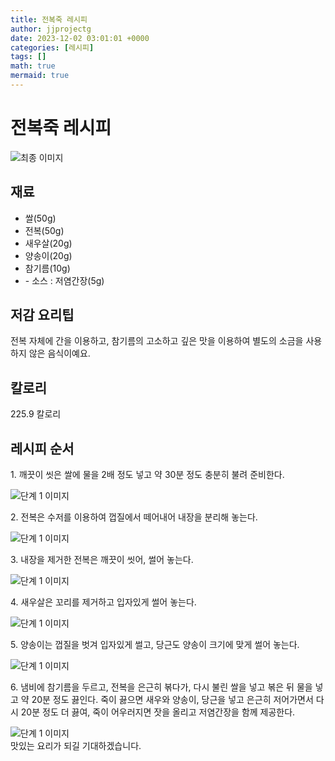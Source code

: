```yaml
---
title: 전복죽 레시피
author: jjprojectg
date: 2023-12-02 03:01:01 +0000
categories: [레시피]
tags: []
math: true
mermaid: true
---
```

<meta name="og:type" content="website"/>
<meta charset="UTF-8"/>
<div class="header">
  <h1>전복죽 레시피</h1>
</div>

<div class="container my-4">
  <div class="row">
    <div class="col-12 col-md-6">
      <div class="recipe-image">
        <img src="http://www.foodsafetykorea.go.kr/uploadimg/cook/10_00545_2.png" class="step-image" alt="최종 이미지"/>
      </div>
    </div>
    <div class="col-12 col-md-6">
      <div class="ingredients">
        <h2>재료</h2>
        <ul class="card">
          <li> 쌀(50g) </li>
          <li>  전복(50g) </li>
          <li>  새우살(20g) </li>
          <li> 양송이(20g) </li>
          <li> 참기름(10g) </li>
          <li> - 소스 : 저염간장(5g) </li>
</ul>
      </div>
    </div>
    <div class="col-12 col-md-6">
      <div class="ingredients">
        <h2>저감 요리팁</h2>
        <div class="card"> 
          <p>
            전복 자체에 간을 이용하고, 참기름의 고소하고 깊은 맛을 이용하여 별도의 소금을 사용하지 않은 음식이예요.
          </p>
        </div>
      </div>
      <div class="ingredients">
        <h2>칼로리</h2>
        <div class="card"> 
          <p>
            225.9 칼로리
          </p>
        </div>
      </div>
    </div>
  </div>

  <h2 class="my-4">레시피 순서</h2>
  <div class="card recipe-card">
    <div class="card-body recipe-step">
      <p class="card-text step-description">1. 깨끗이 씻은 쌀에 물을 2배 정도 넣고
약 30분 정도 충분히 불려 준비한다.</p>
      <img src="http://www.foodsafetykorea.go.kr/uploadimg/cook/20_00545_1.png" alt="단계 1 이미지" class="step-image"/>
    </div>
  </div>
  <div class="card recipe-card">
    <div class="card-body recipe-step">
      <p class="card-text step-description">2. 전복은 수저를 이용하여 껍질에서
떼어내어 내장을 분리해 놓는다.</p>
      <img src="http://www.foodsafetykorea.go.kr/uploadimg/cook/20_00545_2.png" alt="단계 1 이미지" class="step-image"/>
    </div>
  </div>
  <div class="card recipe-card">
    <div class="card-body recipe-step">
      <p class="card-text step-description">3. 내장을 제거한 전복은 깨끗이 씻어,
썰어 놓는다.</p>
      <img src="http://www.foodsafetykorea.go.kr/uploadimg/cook/20_00545_3.png" alt="단계 1 이미지" class="step-image"/>
    </div>
  </div>
  <div class="card recipe-card">
    <div class="card-body recipe-step">
      <p class="card-text step-description">4. 새우살은 꼬리를 제거하고 입자있게
썰어 놓는다.</p>
      <img src="http://www.foodsafetykorea.go.kr/uploadimg/cook/20_00545_4.png" alt="단계 1 이미지" class="step-image"/>
    </div>
  </div>
  <div class="card recipe-card">
    <div class="card-body recipe-step">
      <p class="card-text step-description">5. 양송이는 껍질을 벗겨 입자있게
썰고, 당근도 양송이 크기에 맞게
썰어 놓는다.</p>
      <img src="http://www.foodsafetykorea.go.kr/uploadimg/cook/20_00545_5.png" alt="단계 1 이미지" class="step-image"/>
    </div>
  </div>
  <div class="card recipe-card">
    <div class="card-body recipe-step">
      <p class="card-text step-description">6. 냄비에 참기름을 두르고, 전복을 은근히
볶다가, 다시 불린 쌀을 넣고 볶은 뒤
물을 넣고 약 20분 정도 끓인다. 죽이
끓으면 새우와 양송이, 당근을 넣고
은근히 저어가면서 다시 20분 정도
더 끓여, 죽이 어우러지면 잣을 올리고
저염간장을 함께 제공한다.</p>
      <img src="http://www.foodsafetykorea.go.kr/uploadimg/cook/20_00545_6.png" alt="단계 1 이미지" class="step-image"/>
    </div>
  </div>

</div>
맛있는 요리가 되길 기대하겠습니다.
